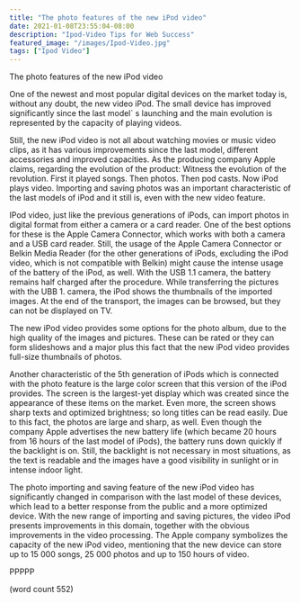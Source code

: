 ```yaml
---
title: "The photo features of the new iPod video"
date: 2021-01-08T23:55:04-08:00
description: "Ipod-Video Tips for Web Success"
featured_image: "/images/Ipod-Video.jpg"
tags: ["Ipod Video"]
---
```


The photo features of the new iPod video

	
One of the newest and most popular digital devices on the market today is, without any doubt, the new video iPod. The small device has improved significantly since the last model` s launching and the main evolution is represented by the capacity of playing videos. 
	
Still, the new iPod video is not all about watching movies or music video clips, as it has various improvements since the last model, different accessories and improved capacities. As the producing company Apple claims, regarding the evolution of the product: Witness the evolution of the revolution. First it played songs. Then photos. Then pod casts. Now iPod plays video. Importing and saving photos was an important characteristic of the last models of iPod and it still is, even with the new video feature. 
	
IPod video, just like the previous generations of iPods, can import photos in digital format from either a camera or a card reader. One of the best options for these is the Apple Camera Connector, which works with both a camera and a USB card reader. Still, the usage of the Apple Camera Connector or Belkin Media Reader (for the other generations of iPods, excluding the iPod video, which is not compatible with Belkin) might cause the intense usage of the battery of the iPod, as well. With the USB 1.1 camera, the battery remains half charged after the procedure. While transferring the pictures with the UBB 1. camera, the iPod shows the thumbnails of the imported images. At the end of the transport, the images can be browsed, but they can not be displayed on TV. 
	
The new iPod video provides some options for the photo album, due to the high quality of the images and pictures. These can be rated or they can form slideshows and a major plus this fact that the new iPod video provides full-size thumbnails of photos. 
	
Another characteristic of the 5th generation of iPods which is connected with the photo feature is the large color screen that this version of the iPod provides. The screen is the largest-yet display which was created since the appearance of these items on the market. Even more, the screen shows sharp texts and optimized brightness; so long titles can be read easily. Due to this fact, the photos are large and sharp, as well. Even though the company Apple advertises the new battery life (which became 20 hours from 16 hours of the last model of iPods), the battery runs down quickly if the backlight is on. Still, the backlight is not necessary in most situations, as the text is readable and the images have a good visibility in sunlight or in intense indoor light. 
	
The photo importing and saving feature of the new iPod video has significantly changed in comparison with the last model of these devices, which lead to a better response from the public and a more optimized device. With the new range of importing and saving pictures, the video iPod presents improvements in this domain, together with the obvious improvements in the video processing. The Apple company symbolizes the capacity of the new iPod video, mentioning that the new device can store up to 15 000 songs, 25 000 photos and up to 150 hours of video. 

PPPPP

(word count 552)





